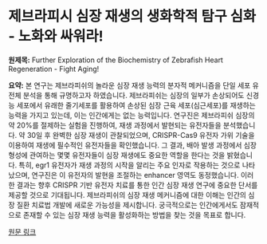 # 제브라피시 심장 재생의 생화학적 탐구 심화 - 노화와 싸워라!

**원제목:** Further Exploration of the Biochemistry of Zebrafish Heart Regeneration - Fight Aging!

**요약:** 본 연구는 제브라피쉬의 놀라운 심장 재생 능력의 분자적 메커니즘을 단일 세포 유전체 분석을 통해 규명하고자 하였습니다.  제브라피쉬는 심장의 일부가 손상되어도 신경능 세포에서 유래한 줄기세포를 활용하여 손상된 심장 근육 세포(심근세포)를 재생하는 능력을 가지고 있는데, 이는 인간에게는 없는 능력입니다. 연구진은 제브라피쉬 심장의 약 20%를 절제하는 실험을 진행하여, 재생 과정에서 발현되는 유전자들을 분석했습니다. 약 30일 후 완벽한 심장 재생이 관찰되었으며, CRISPR-Cas9 유전자 가위 기술을 이용하여 재생에 필수적인 유전자들을 확인했습니다. 그 결과, 배아 발생 과정에서 심장 형성에 관여하는 몇몇 유전자들이 심장 재생에도 중요한 역할을 한다는 것을 밝혔습니다. 특히, egr1 유전자가 재생 과정의 시작을 알리는 주요 인자로 작용하는 것으로 나타났으며,  연구진은 이 유전자의 발현을 조절하는 enhancer 영역도 동정했습니다. 이러한 결과는 향후 CRISPR 기반 유전자 치료를 통한 인간 심장 재생 연구에 중요한 단서를 제공할 것으로 기대됩니다.  제브라피쉬의 심장 재생 메커니즘에 대한 이해는 인간의 심장 질환 치료법 개발에 새로운 가능성을 제시합니다.  궁극적으로는 인간에게서도 잠재적으로 존재할 수 있는 심장 재생 능력을 활성화하는 방법을 찾는 것을 목표로 합니다.

[원문 링크](https://www.fightaging.org/archives/2025/07/further-exploration-of-the-biochemistry-of-zebrafish-heart-regeneration/)
